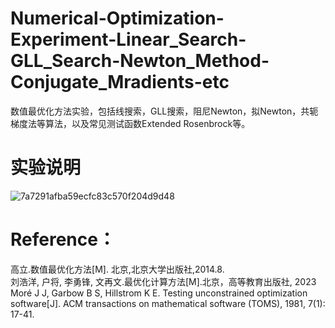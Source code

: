 # Numerical-Optimization-Experiment-Linear_Search-GLL_Search-Newton_Method-Conjugate_Mradients-etc
数值最优化方法实验，包括线搜索，GLL搜索，阻尼Newton，拟Newton，共轭梯度法等算法，以及常见测试函数Extended Rosenbrock等。

# 实验说明
![7a7291afba59ecfc83c570f204d9d48](https://github.com/user-attachments/assets/ba5e4a85-d728-49a7-aa34-4872551e64d2)


# Reference：
高立.数值最优化方法[M]. 北京,北京大学出版社,2014.8.<br />
刘浩洋, 户将, 李勇锋, 文再文.最优化计算方法[M].北京，高等教育出版社, 2023  <br />
Moré J J, Garbow B S, Hillstrom K E. Testing unconstrained optimization software[J]. ACM transactions on mathematical software (TOMS), 1981, 7(1): 17-41.
